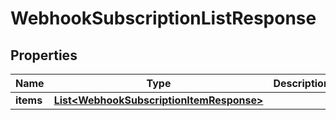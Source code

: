 

# WebhookSubscriptionListResponse


## Properties

Name | Type | Description | Notes
------------ | ------------- | ------------- | -------------
**items** | [**List&lt;WebhookSubscriptionItemResponse&gt;**](WebhookSubscriptionItemResponse.md) |  |  [optional]



